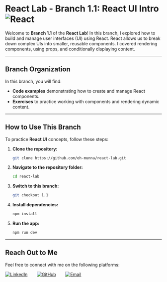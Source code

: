 # **React Lab - Branch 1.1: React UI Intro** ![React](https://img.shields.io/badge/React-%2320232a?style=flat&logo=react&logoColor=%2361DAFB)

Welcome to **Branch 1.1** of the **React Lab**! In this branch, I explored how to build and manage user interfaces (UI) using React. React allows us to break down complex UIs into smaller, reusable components. I covered rendering components, using props, and conditionally displaying content.

---

## **Branch Organization**

In this branch, you will find:

- **Code examples** demonstrating how to create and manage React components.
- **Exercises** to practice working with components and rendering dynamic content.

---

## **How to Use This Branch**

To practice **React UI** concepts, follow these steps:

1. **Clone the repository:**

   ```bash
   git clone https://github.com/eh-munna/react-lab.git
   ```

2. **Navigate to the repository folder:**

   ```bash
   cd react-lab
   ```

3. **Switch to this branch:**

   ```bash
   git checkout 1.1
   ```

4. **Install dependencies:**

   ```bash
   npm install
   ```

5. **Run the app:**

   ```bash
   npm run dev
   ```

---

## **Reach Out to Me**

Feel free to connect with me on the following platforms:

<div style="display: flex; gap: 30px;">
   <a href="https://www.linkedin.com/in/eh-munna/">
      <img src="https://img.shields.io/badge/LinkedIn-%230A66C2?style=flat&logo=linkedin&logoColor=white" alt="LinkedIn">
   </a>
   <a href="https://github.com/eh-munna">
      <img src="https://img.shields.io/badge/GitHub-%23121011?style=flat&logo=github&logoColor=white" alt="GitHub">
   </a>
   <a href="mailto:emran.h.munna@gmail.com">
      <img src="https://img.shields.io/badge/emran.h.munna@gmail.com-%23D14836?style=flat&logo=gmail&logoColor=white" alt="Email">
   </a>
</div>

